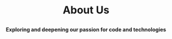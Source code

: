 <html>
  <head>
    <h1> 
      <p align="center"> 
        <strong> About Us </strong>
      </p>
    </h1>
      <p align="center"> 
        <strong> Exploring and deepening our passion for code and technologies </strong>
      </p>   
  </head>
  <body>
 
</html>
